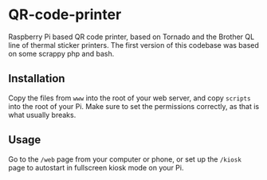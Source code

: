 # QR-code-printer
Raspberry Pi based QR code printer, based on Tornado and the Brother QL line of thermal sticker printers. The first version of this codebase was based on some scrappy php and bash.

## Installation
Copy the files from `www` into the root of your web server, and copy `scripts` into the root of your Pi. Make sure to set the permissions correctly, as that is what usually breaks.

## Usage
Go to the `/web` page from your computer or phone, or set up the `/kiosk` page to autostart in fullscreen kiosk mode on your Pi.
